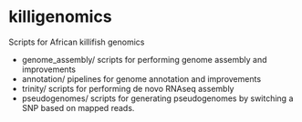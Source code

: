 # killigenomics
Scripts for African killifish genomics

* genome_assembly/ scripts for performing genome assembly and improvements
* annotation/ pipelines for genome annotation and improvements
* trinity/ scripts for performing de novo RNAseq assembly
* pseudogenomes/ scripts for generating pseudogenomes by switching a SNP based on mapped reads. 
